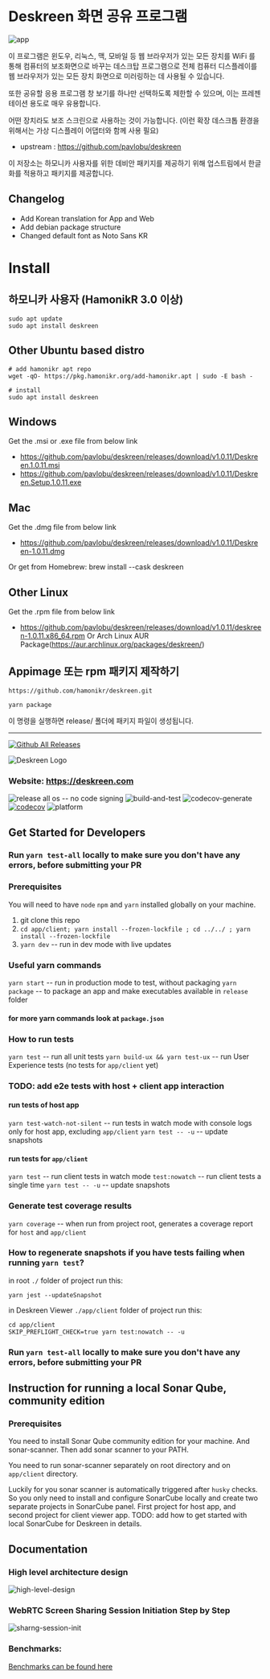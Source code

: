 # Deskreen 화면 공유 프로그램

![app](app_1.png)

이 프로그램은 윈도우, 리눅스, 맥, 모바일 등 웹 브라우저가 있는 모든 장치를 WiFi 를 통해 컴퓨터의 보조화면으로 바꾸는 데스크탑 프로그램으로 전체 컴퓨터 디스플레이를 웹 브라우저가 있는 모든 장치 화면으로 미러링하는 데 사용될 수 있습니다. 

또한 공유할 응용 프로그램 창 보기를 하나만 선택하도록 제한할 수 있으며, 이는 프레젠테이션 용도로 매우 유용합니다. 

어떤 장치라도 보조 스크린으로 사용하는 것이 가능합니다. (이런 확장 데스크톱 환경을 위해서는 가상 디스플레이 어댑터와 함께 사용 필요)

 * upstream : https://github.com/pavlobu/deskreen

이 저장소는 하모니카 사용자를 위한 데비안 패키지를 제공하기 위해 업스트림에서 한글화를 적용하고 패키지를 제공합니다.

## Changelog
 * Add Korean translation for App and Web
 * Add debian package structure
 * Changed default font as Noto Sans KR


# Install

## 하모니카 사용자 (HamonikR 3.0 이상)
```
sudo apt update
sudo apt install deskreen
```

## Other Ubuntu based distro
```
# add hamonikr apt repo
wget -qO- https://pkg.hamonikr.org/add-hamonikr.apt | sudo -E bash -

# install
sudo apt install deskreen
```

## Windows
Get the .msi or .exe file from below link
* https://github.com/pavlobu/deskreen/releases/download/v1.0.11/Deskreen.1.0.11.msi
* https://github.com/pavlobu/deskreen/releases/download/v1.0.11/Deskreen.Setup.1.0.11.exe

## Mac
Get the .dmg file from below link
* https://github.com/pavlobu/deskreen/releases/download/v1.0.11/Deskreen-1.0.11.dmg

Or get from Homebrew: brew install --cask deskreen

## Other Linux
Get the .rpm file from below link
 * https://github.com/pavlobu/deskreen/releases/download/v1.0.11/deskreen-1.0.11.x86_64.rpm 
Or
Arch Linux AUR Package(https://aur.archlinux.org/packages/deskreen/)

## Appimage 또는 rpm 패키지 제작하기
```
https://github.com/hamonikr/deskreen.git

yarn package
```
이 명령을 실행하면 release/ 폴더에 패키지 파일이 생성됩니다.

<hr>

[![Github All Releases](https://img.shields.io/github/downloads/pavlobu/deskreen/total.svg)]()

![Deskreen Logo](https://raw.githubusercontent.com/pavlobu/deskreen/master/resources/icon.png)

### Website: https://deskreen.com

![release all os -- no code signing](https://github.com/pavlobu/deskreen/workflows/release%20all%20os%20--%20no%20code%20signing/badge.svg)
![build-and-test](https://github.com/pavlobu/deskreen/workflows/build%20and%20test/badge.svg)
![codecov-generate](https://github.com/pavlobu/deskreen/workflows/codecov/badge.svg)
[![codecov](https://codecov.io/gh/pavlobu/deskreen/branch/master/graph/badge.svg?token=fqfBlyXT5O)](https://codecov.io/gh/pavlobu/deskreen)
![platform](https://img.shields.io/badge/platform-Windows%20%7C%20MacOS%20%7C%20Linux-lightgrey)



## Get Started for Developers

### Run `yarn test-all` locally to make sure you don't have any errors, before submitting your PR

### Prerequisites

You will need to have `node` `npm` and `yarn` installed
globally on your machine.

1. git clone this repo
2. `cd app/client; yarn install --frozen-lockfile ; cd ../../ ; yarn install --frozen-lockfile`
3. `yarn dev` -- run in dev mode with live updates

### Useful yarn commands

`yarn start` -- run in production mode to test, without packaging
`yarn package` -- to package an app and make executables available in `release` folder

#### for more yarn commands look at `package.json`

### How to run tests

`yarn test` -- run all unit tests
`yarn build-ux && yarn test-ux` -- run User Experience tests (no tests for `app/client` yet)

### TODO: add e2e tests with host + client app interaction

#### run tests of host app

`yarn test-watch-not-silent` -- run tests in watch mode with console logs only for host app, excluding `app/client`
`yarn test -- -u` -- update snapshots

#### run tests for `app/client`

`yarn test` -- run client tests in watch mode
`test:nowatch` -- run client tests a single time
`yarn test -- -u` -- update snapshots

### Generate test coverage results

`yarn coverage` -- when run from project root, generates a coverage report for `host` and `app/client`

### How to regenerate snapshots if you have tests failing when running `yarn test`?

in root `./` folder of project run this:

```
yarn jest --updateSnapshot
```

in Deskreen Viewer `./app/client` folder of project run this:

```
cd app/client
SKIP_PREFLIGHT_CHECK=true yarn test:nowatch -- -u
```

### Run `yarn test-all` locally to make sure you don't have any errors, before submitting your PR

## Instruction for running a local Sonar Qube, community edition

### Prerequisites

You need to install Sonar Qube community edition for your machine.
And sonar-scanner. Then add sonar scanner to your PATH.

You need to run sonar-scanner separately on root directory
and on `app/client` directory.

Luckily for you sonar scanner is automatically triggered after `husky` checks.
So you only need to install and configure SonarCube locally and
create two separate projects in SonarCube panel.
First project for host app, and second project for client viewer app.
TODO: add how to get started with local SonarCube for Deskreen in details.

## Documentation

### High level architecture design

![high-level-design](./doc/architecture/deskreen-arch-pavlobu-21012021.svg)

### WebRTC Screen Sharing Session Initiation Step by Step

![sharng-session-init](./doc/init-sharing-session/deskreen-webrtc-screen-sharing-session-initiation-pavlobu-22012021.svg)

### Benchmarks:

[Benchmarks can be found here](./doc/benchmarks)
